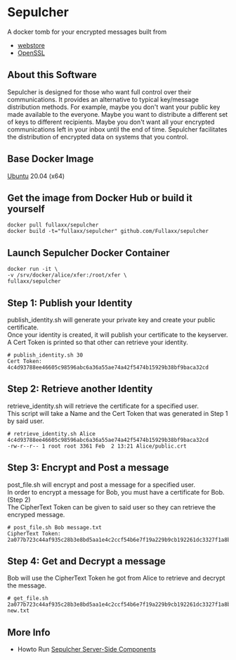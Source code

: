 # Sepulcher
A docker tomb for your encrypted messages built from
* [webstore](https://github.com/Fullaxx/webstore)
* [OpenSSL](https://www.openssl.org/)

## About this Software
Sepulcher is designed for those who want full control over their communications.
It provides an alternative to typical key/message distribution methods.
For example, maybe you don't want your public key made available to the everyone.
Maybe you want to distribute a different set of keys to different recipients.
Maybe you don't want all your encrypted communications left in your inbox until the end of time.
Sepulcher facilitates the distribution of encrypted data on systems that you control.

## Base Docker Image
[Ubuntu](https://hub.docker.com/_/ubuntu) 20.04 (x64)

## Get the image from Docker Hub or build it yourself
```
docker pull fullaxx/sepulcher
docker build -t="fullaxx/sepulcher" github.com/Fullaxx/sepulcher
```

## Launch Sepulcher Docker Container
```
docker run -it \
-v /srv/docker/alice/xfer:/root/xfer \
fullaxx/sepulcher
```

## Step 1: Publish your Identity
publish_identity.sh will generate your private key and create your public certificate. \
Once your identity is created, it will publish your certificate to the keyserver. \
A Cert Token is printed so that other can retrieve your identity.
```
# publish_identity.sh 30
Cert Token: 4c4d93788ee46605c98596abc6a36a55ae74a42f5474b15929b38bf9baca32cd
```

## Step 2: Retrieve another Identity
retrieve_identity.sh will retrieve the certificate for a specified user. \
This script will take a Name and the Cert Token that was generated in Step 1 by said user.
```
# retrieve_identity.sh Alice 4c4d93788ee46605c98596abc6a36a55ae74a42f5474b15929b38bf9baca32cd
-rw-r--r-- 1 root root 3361 Feb  2 13:21 Alice/public.crt
```

## Step 3: Encrypt and Post a message
post_file.sh will encrypt and post a message for a specified user. \
In order to encrypt a message for Bob, you must have a certificate for Bob. (Step 2) \
The CipherText Token can be given to said user so they can retrieve the encryped message.
```
# post_file.sh Bob message.txt
CipherText Token: 2a077b723c44af935c28b3e8bd5aa1e4c2ccf54b6e7f19a229b9cb192261dc3327f1a8bc31886e944f4c02087daec87365b150f96c4ad0ed22556f317e6390b2
```

## Step 4: Get and Decrypt a message
Bob will use the CipherText Token he got from Alice to retrieve and decrypt the message.
```
# get_file.sh 2a077b723c44af935c28b3e8bd5aa1e4c2ccf54b6e7f19a229b9cb192261dc3327f1a8bc31886e944f4c02087daec87365b150f96c4ad0ed22556f317e6390b2 new.txt
```

## More Info
* Howto Run [Sepulcher Server-Side Components](https://github.com/Fullaxx/sepulcher/blob/master/SERVERSIDE.md)
